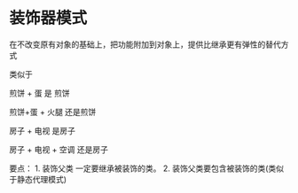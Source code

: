 # 装饰器模式
在不改变原有对象的基础上，把功能附加到对象上，提供比继承更有弹性的替代方式

类似于

煎饼 + 蛋  是 煎饼

煎饼+蛋 + 火腿 还是煎饼

房子 + 电视  是房子

房子 + 电视 + 空调 还是房子

要点：
    1. 装饰父类 一定要继承被装饰的类。
    2. 装饰父类要包含被装饰的类(类似于静态代理模式)